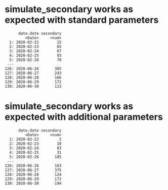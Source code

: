 # simulate_secondary works as expected with standard parameters

          date.date secondary
             <Date>     <num>
      1: 2020-02-22        15
      2: 2020-02-23        65
      3: 2020-02-24        67
      4: 2020-02-25        93
      5: 2020-02-26        78
     ---                     
    126: 2020-06-26       305
    127: 2020-06-27       243
    128: 2020-06-28       166
    129: 2020-06-29       172
    130: 2020-06-30       113

# simulate_secondary works as expected with additional parameters

          date.date secondary
             <Date>     <num>
      1: 2020-02-22         2
      2: 2020-02-23        18
      3: 2020-02-24        83
      4: 2020-02-25        31
      5: 2020-02-26       185
     ---                     
    126: 2020-06-26       163
    127: 2020-06-27       375
    128: 2020-06-28       124
    129: 2020-06-29       172
    130: 2020-06-30       194

